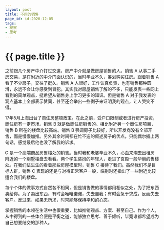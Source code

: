 ```yaml
---
layout: post
title: 不同的销售
page_id: id-2020-12-05
tags:
- 观察
- 思考
---
```


<h1>{{ page.title }}</h1>

之前跟几个房产中介打过交道，房产中介就是做房屋销售的人。销售 A 从事二手房交易，是在附近的中介门面认识的，当时毕业不久，筹划购买住房。跟着销售 A 看了不少房子，交往了挺久。销售 A 人很好，工作认真负责，也有销售那种圆滑，永远不会让你感受到冒犯。其实我对房屋销售了解的不多，只能发表一些网上看到的简单观点，挺希望从销售身上学习更多的知识。但是销售 A 对于我发表的观点基本上全部表示赞同，甚至还会举出一些例子来证明我的观点，让人哭笑不得。

<!-- more -->

17年5月上海出台了商住房整顿政策。在此之前，受户口限制或者进行房产投资，商住房有一定市场。销售 B 就是做商住房销售的。相比附近另一个商住房项目，销售 B 所在的楼盘比较高端。销售 B 强调房子比较好，所以开发商没有全部开售，而是慢慢加推。另外其余时间都在忙不迭的叙述房子的优点，只能偶尔插上两句话，感觉最后他也没了解我的诉求。

C 是一个高端商品房售楼处的销售。当时我和老婆毕业不久，心血来潮去出租房附近的一个别墅楼盘去看看。两个学生装扮的年轻人，走进了宫殿一般华丽的售楼处。在我们怯生生的看着那些房屋模型时，销售 C 接待了我们。虽然我们不是目标人群，销售 C 表现的还是与对待正常客户一般，临别时还指出了一些附近比较适合我们的楼盘。

每个个体的做事方式自然各不相同，但是销售做的事情都用相似之处，为了把东西卖给你。为了卖出东西，有时会唯唯诺诺，失去自我；有时会急于求成，反而失去客户。反过来，如果无所求，时常能够保持平和的心态。

掌握销售的本领在生活中也很重要，比如推销观点、方案、甚至自己。作为个人，从中得到的一些体会便是平衡之道，能够独立思考、善于倾听，毕竟谁都希望成为自己想要结交的那种人。
